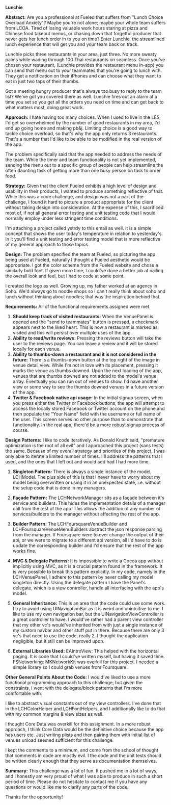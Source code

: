 **Lunchie**

**Abstract:** 
Are you a professional at Fueled that suffers from "Lunch Choice Overload Anxiety"?  Maybe you're not alone; maybe your whole team suffers from LCOA.  Tired of losing valuable work hours staring at pizza and Chinese food takeout menus, or chasing down that forgetful producer that never gets her lunch order in to you on time?  Enter Lunchie, the streamlined lunch experience that will get you and your team back on track.  

Lunchie picks three restaurants in your area, just three.  No more sweaty palms while wading through 100 Thai restaurants on seamless.  Once you've chosen your restaurant, (Lunchie provides the restaurant menu in-app) you can send that menu out to your teammates that you're going to lunch with.  They get a notification on their iPhones and can choose what they want to eat in just two taps of their thumbs.  

Got a meeting hungry producer that's always too busy to reply to the team list?  We've got you covered there as well.  Lunchie fires out an alarm at a time you set so you get all the orders you need on time and can get back to what matters most, doing great work.

**Approach:**
I hate having too many choices.  When I used to live in the LES, I'd get so overwhelmed by the number of good restaurants in my area, I'd end up going home and making pb&j.  Limiting choice is a good way to tackle choice overload, so that's why the app only returns 3 restaurants.  That's a number that I'd like to be able to be modified in the real version of the app.

The problem specifically said that the app needed to address the needs of the team.  While the timer and team functionality is not yet implemented, sending the menu out to a specific group of people can help streamline the often daunting task of getting more than one busy person on task to order food.

**Strategy:**
Given that the client Fueled exhibits a high level of design and usability in their products, I wanted to produce something reflective of that.  While this was a code challenge, and design was not a part of the challenge, I found it hard to picture a product appropriate for the client without taking design into consideration.  At the expense of this, I sacrificed most of, if not all general error testing and unit testing code that I would normally employ under less stringent time conditions.  

I'm attaching a project called ystrdy to this email as well.  It is a simple concept that shows the user today's temperature in relation to yesterday's.  In it you'll find a unit testing and error testing model that is more reflective of my general approach to those topics.

**Design:**
The problem specified the team at Fueled, so picturing the app being used at Fueled, naturally I thought a Fueled aesthetic would be appropriate.  I got the color scheme from the Fueled website and chose a similarly bold font.  If given more time, I could've done a better job at nailing the overall look and feel, but I had to code at some point.

I created the logo as well.  Growing up, my father worked at an agency in Soho.  We'd always go to noodle shops so I can't really think about soho and lunch without thinking about noodles; that was the inspiration behind that.

**Requirements:**
All of the functional requirements assigned were met.

1. **Should keep track of visited restaurants:** When the VenuePanel is opened and the "send to teammates" button is pressed, a checkmark appears next to the liked heart.  This is how a restaurant is marked as visited and this will persist over multiple uses of the app.
2. **Ability to read/write reviews:** Pressing the reviews button will take the user to the reviews page.  You can leave a review and it will be stored locally for each venue.
3. **Ability to thumbs-down a restaurant and it is not considered in the future:** There is a thumbs-down button at the top right of the image in venue detail view.  While I'm not in love with its placement, pressing it marks the venue as thumbs downed.  Upon the next loading of the app, venues that are thumbs downed are not added to the model's venue array.  Eventually you can run out of venues to show.  I'd have another view or some way to see the thumbs downed venues in a future version of the app.
4. **Twitter & Facebook native api usage:** In the initial signup screen, when you press either the Twitter or Facebook buttons, the app will attempt to access the locally stored Facebook or Twitter account on the phone and then populate the "Your Name" field with the username or full name of the user.  This screen serves no other purpose than to demonstrate that functionality.  In the real app, there'd be a more robust signup process of course.

**Design Patterns:**
I like to code iteratively.  As Donald Knuth said, "premature optimization is the root of all evil" and I approached this project (sans tests) the same.  Because of my overall strategy and priorities of this project, I was only able to iterate a limited number of times.  I'll address the patterns that I used, and the ones that I left out and would add had I had more time.

1. **Singleton Pattern:** There is always a single instance of the model, LCHModel.  The plus side of this is that I never have to worry about my model being overwritten or using it in an unexpected state, i.e. without the setup code that is done in my managers.

2. **Façade Pattern:** The LCHNetworkManager sits as a façade between it's service and builders.  This hides the implementation details of a manager call from the rest of the app.  This allows the addition of any number of services/builders to the manager without affecting the rest of the app.
  
3. **Builder Pattern:** The LCHFoursquareVenueBuilder and LCHFoursquareVenueMenuBuilders abstract the json response parsing from the manager.  If Foursquare were to ever change the output of their api, or we were to migrate to a different api version, all I'd have to do is update the corresponding builder and I'd ensure that the rest of the app works fine.
4. **MVC & Delegate Patterns:** It is impossible to write a Cocoa app without implicitly using MVC, as it is a crucial pattern found in the framework.  It is very possible to break this pattern explicitly.  In my code, namely in the LCHVenuePanel, I adhere to this pattern by never calling my model singleton directly.  Using the delegate pattern I have the Panel's delegate, which is a view controller, handle all interfacing with the app's model.

5. **General Inheritance:** This is an area that the code could use some work.  I try to avoid using UINavigationBar as it is weird and unintuitive to me.  I like to use my own navigation bar, but the UINavigationViewController is a great controller to have.  I would've rather had a parent view controller that my other vc's would've inherited from with just a single instance of my custom navbar and other stuff put in there.  Because there are only 3 vc's that need to use the code, really 2, I thought the duplication negligible, but it still can be improved upon.

6. **External Libraries Used:**
EAIntroView: This helped with the horizontal paging.  It is code that I could've written myself, but having it saved time.
FSNetworking: MKNetworkKit was overkill for this project.  I needed a simple library so I could grab venues from Foursquare.

**Other General Points About the Code:**
I would've liked to use a more functional programming approach to this challenge, but given the constraints, I went with the delegate/block patterns that I'm more comfortable with.  

I like to abstract visual constants out of my view controllers.  I've done that in the LCHColorHelper and LCHFontHelpers, and I additionally like to do that with my common margins & view sizes as well.

I thought Core Data was overkill for this assignment.  In a more robust approach, I think Core Data would be the definitive choice because the app has users etc.  Just writing plists and then pairing them with initial list of venues unload seemed sufficient for this challenge.

I kept the comments to a minimum, and come from the school of thought that comments in code are mostly evil.  I the code and the unit tests should be written clearly enough that they serve as documentation themselves.

**Summary:**
This challenge was a lot of fun.  It pushed me in a lot of ways, and I honestly am very proud of what I was able to produce in such a short period of time.  Please do not hesitate to contact me if you have any questions or would like me to clarify any parts of the code.

Thanks for the opportunity!

